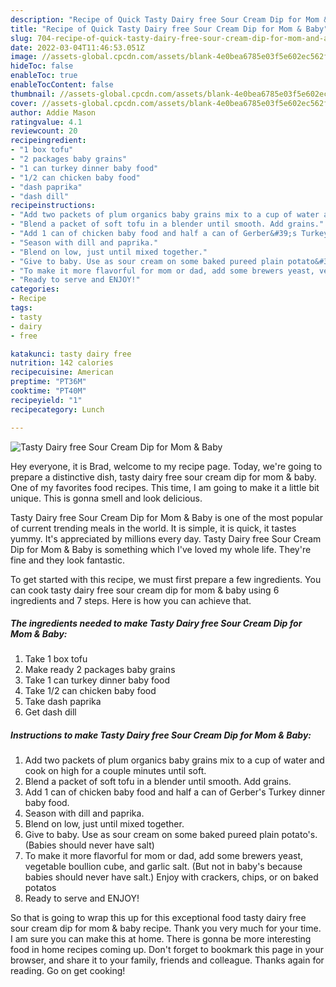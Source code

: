 ```yaml
---
description: "Recipe of Quick Tasty Dairy free Sour Cream Dip for Mom & Baby"
title: "Recipe of Quick Tasty Dairy free Sour Cream Dip for Mom & Baby"
slug: 704-recipe-of-quick-tasty-dairy-free-sour-cream-dip-for-mom-and-amp-baby
date: 2022-03-04T11:46:53.051Z
image: //assets-global.cpcdn.com/assets/blank-4e0bea6785e03f5e602ec562f230caae08da540cada707380b4fe1bbebba43da.png
hideToc: false
enableToc: true
enableTocContent: false
thumbnail: //assets-global.cpcdn.com/assets/blank-4e0bea6785e03f5e602ec562f230caae08da540cada707380b4fe1bbebba43da.png
cover: //assets-global.cpcdn.com/assets/blank-4e0bea6785e03f5e602ec562f230caae08da540cada707380b4fe1bbebba43da.png
author: Addie Mason
ratingvalue: 4.1
reviewcount: 20
recipeingredient:
- "1 box tofu"
- "2 packages baby grains"
- "1 can turkey dinner baby food"
- "1/2 can chicken baby food"
- "dash paprika"
- "dash dill"
recipeinstructions:
- "Add two packets of plum organics baby grains mix to a cup of water and cook on high for a couple minutes until soft."
- "Blend a packet of soft tofu in a blender until smooth. Add grains."
- "Add 1 can of chicken baby food and half a can of Gerber&#39;s Turkey dinner baby food."
- "Season with dill and paprika."
- "Blend on low, just until mixed together."
- "Give to baby. Use as sour cream on some baked pureed plain potato&#39;s. (Babies should never have salt)"
- "To make it more flavorful for mom or dad, add some brewers yeast, vegetable boullion cube, and garlic salt. (But not in baby&#39;s because babies should never have salt.) Enjoy with crackers, chips, or on baked potatos"
- "Ready to serve and ENJOY!"
categories:
- Recipe
tags:
- tasty
- dairy
- free

katakunci: tasty dairy free 
nutrition: 142 calories
recipecuisine: American
preptime: "PT36M"
cooktime: "PT40M"
recipeyield: "1"
recipecategory: Lunch

---
```



![Tasty Dairy free Sour Cream Dip for Mom & Baby](//assets-global.cpcdn.com/assets/blank-4e0bea6785e03f5e602ec562f230caae08da540cada707380b4fe1bbebba43da.png)

Hey everyone, it is Brad, welcome to my recipe page. Today, we're going to prepare a distinctive dish, tasty dairy free sour cream dip for mom & baby. One of my favorites food recipes. This time, I am going to make it a little bit unique. This is gonna smell and look delicious.

Tasty Dairy free Sour Cream Dip for Mom & Baby is one of the most popular of current trending meals in the world. It is simple, it is quick, it tastes yummy. It's appreciated by millions every day. Tasty Dairy free Sour Cream Dip for Mom & Baby is something which I've loved my whole life. They're fine and they look fantastic.




To get started with this recipe, we must first prepare a few ingredients. You can cook tasty dairy free sour cream dip for mom & baby using 6 ingredients and 7 steps. Here is how you can achieve that.

<!--inarticleads1-->

##### The ingredients needed to make Tasty Dairy free Sour Cream Dip for Mom & Baby:

1. Take 1 box tofu
1. Make ready 2 packages baby grains
1. Take 1 can turkey dinner baby food
1. Take 1/2 can chicken baby food
1. Take dash paprika
1. Get dash dill




<!--inarticleads2-->

##### Instructions to make Tasty Dairy free Sour Cream Dip for Mom & Baby:

1. Add two packets of plum organics baby grains mix to a cup of water and cook on high for a couple minutes until soft.
1. Blend a packet of soft tofu in a blender until smooth. Add grains.
1. Add 1 can of chicken baby food and half a can of Gerber&#39;s Turkey dinner baby food.
1. Season with dill and paprika.
1. Blend on low, just until mixed together.
1. Give to baby. Use as sour cream on some baked pureed plain potato&#39;s. (Babies should never have salt)
1. To make it more flavorful for mom or dad, add some brewers yeast, vegetable boullion cube, and garlic salt. (But not in baby&#39;s because babies should never have salt.) Enjoy with crackers, chips, or on baked potatos
1. Ready to serve and ENJOY!



So that is going to wrap this up for this exceptional food tasty dairy free sour cream dip for mom & baby recipe. Thank you very much for your time. I am sure you can make this at home. There is gonna be more interesting food in home recipes coming up. Don't forget to bookmark this page in your browser, and share it to your family, friends and colleague. Thanks again for reading. Go on get cooking!

